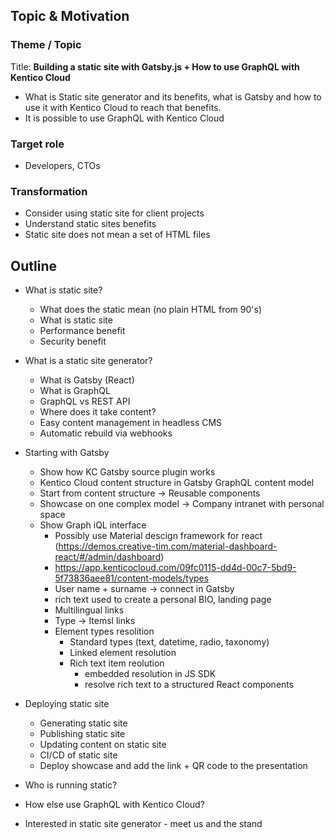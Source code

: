 ## Topic & Motivation

### Theme / Topic

Title: **Building a static site with Gatsby.js + How to use GraphQL with Kentico Cloud**

* What is Static site generator and its benefits, what is Gatsby and how to use it with Kentico Cloud to reach that benefits.
* It is possible to use GraphQL with Kentico Cloud

### Target role

* Developers, CTOs

### Transformation

* Consider using static site for client projects
* Understand static sites benefits
* Static site does not mean a set of HTML files

## Outline

* What is static site?
  * What does the static mean (no plain HTML from 90's)
  * What is static site
  * Performance benefit
  * Security benefit
 
* What is a static site generator?
  * What is Gatsby (React)
  * What is GraphQL
  * GraphQL vs REST API
  * Where does it take content?
  * Easy content management in headless CMS
  * Automatic rebuild via webhooks
 
* Starting with Gatsby
  * Show how KC Gatsby source plugin works
  * Kentico Cloud content structure in Gatsby GraphQL content model
  * Start from content structure -> Reusable components
  * Showcase on one complex model -> Company intranet with personal space
  * Show Graph iQL interface
    * Possibly use Material descign framework for react (https://demos.creative-tim.com/material-dashboard-react/#/admin/dashboard)
    * https://app.kenticocloud.com/09fc0115-dd4d-00c7-5bd9-5f73836aee81/content-models/types
    * User name + surname -> connect in Gatsby 
    * rich text used to create a personal BIO, landing page
    * Multilingual links
    * Type -> Itemsl links
    * Element types resolition
      * Standard types (text, datetime, radio, taxonomy)
      * Linked element resolution
      * Rich text item reolution
        * embedded resolution in JS SDK
        * resolve rich text to a structured React components
 
* Deploying static site
  * Generating static site
  * Publishing static site
  * Updating content on static site
  * CI/CD of static site
  * Deploy showcase and add the link + QR code to the presentation
  
* Who is running static?
* How else use GraphQL with Kentico Cloud?
 
* Interested in static site generator - meet us and the stand
